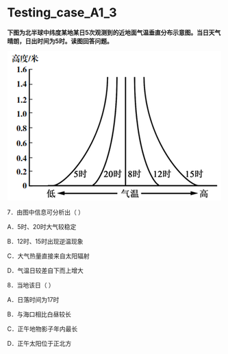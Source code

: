 # Testing_case_A1_3

**下图为北半球中纬度某地某日5次观测到的近地面气温垂直分布示意图。当日天气晴朗，日出时间为5时。读图回答问题。**

![Testing_case_A1_3-1](./img/Testing_case_A1_3-1.png)

7．由图中信息可分析出（   ）

A．5时、20时大气较稳定

B．12时、15时出现逆温现象

C．大气热量直接来自太阳辐射

D．气温日较差自下而上增大

8．当地该日（   ）

A．日落时间为17时

B．与海口相比白昼较长

C．正午地物影子年内最长

D．正午太阳位于正北方